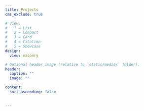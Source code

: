 ```yaml
---
title: Projects
cms_exclude: true

# View.
#   1 = List
#   2 = Compact
#   3 = Card
#   4 = Citation
#   5 = Showcase
design:
  view: masonry

# Optional header image (relative to `static/media/` folder).
header:
  caption: ""
  image: ""

content:
  sort_ascending: false

  
---
```

